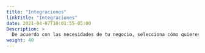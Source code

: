 ```yaml
---
title: "Integraciones"
linkTitle: "Integraciones"
date: 2021-04-07T10:01:55-05:00
Description: >
  De acuerdo con las necesidades de tu negocio, selecciona cómo quieres integrar tu tienda con los servicios y herramientas de PayU.
weight: 40
---
```

